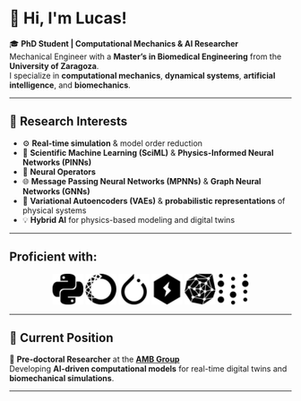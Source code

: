 # 👋 Hi, I'm **Lucas**!

🎓 **PhD Student | Computational Mechanics & AI Researcher**  
Mechanical Engineer with a **Master’s in Biomedical Engineering** from the **University of Zaragoza**.  
I specialize in **computational mechanics**, **dynamical systems**, **artificial intelligence**, and **biomechanics**.

---

## 🔬 Research Interests

- ⚙️ **Real-time simulation** & model order reduction  
- 🧠 **Scientific Machine Learning (SciML)** & **Physics-Informed Neural Networks (PINNs)**  
- 🔗 **Neural Operators** 
- 🌐 **Message Passing Neural Networks (MPNNs)** & **Graph Neural Networks (GNNs)**  
- 🎲 **Variational Autoencoders (VAEs)** & **probabilistic representations** of physical systems  
- 💡 **Hybrid AI** for physics-based modeling and digital twins  

---

## Proficient with:
<p align="center">
  <img src="python.svg" alt="Python" width="55" height="55" style="fill:#3C2179;"/>
  <img src="anaconda.svg" alt="Anaconda" width="55" height="55" style="fill:#44A833;"/>
  <img src="pytorch.svg" alt="PyTorch" width="55" height="55" style="fill:#EE4C2C;"/>
  <img src="lightning.svg" alt="PyTorch Lightning" width="55" height="55" style="fill:#792EE5;"/>
  <img src="pyg.svg" alt="PyTorch Geometric" width="55" height="55" style="fill:#3C2179;"/>
  <img src="weightsandbiases.svg" alt="Weights & Biases" width="55" height="55" style="fill:#FFBE00;"/>
</p>

---

## 🧭 Current Position
📍 **Pre-doctoral Researcher** at the [**AMB Group**](https://amb.unizar.es/)  
Developing **AI-driven computational models** for real-time digital twins and **biomechanical simulations**.

---

##
